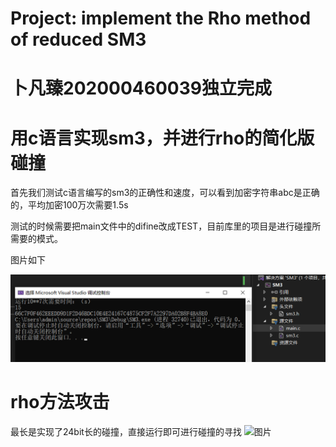 # Project: implement the Rho method of reduced SM3
# 卜凡臻202000460039独立完成 
# 用c语言实现sm3，并进行rho的简化版碰撞


首先我们测试c语言编写的sm3的正确性和速度，可以看到加密字符串abc是正确的，平均加密100万次需要1.5s

测试的时候需要把main文件中的difine改成TEST，目前库里的项目是进行碰撞所需要的模式。

图片如下

![This is an image](https://github.com/Bufanzhen/chuangxin_project/blob/main/SM3/implement%20of%20c%2B%2B%20and%20rho%20method/%E5%9B%BE%E7%89%87.png)


# rho方法攻击  

最长是实现了24bit长的碰撞，直接运行即可进行碰撞的寻找
![图片](https://user-images.githubusercontent.com/71548447/181870699-bb7b420d-6d18-4ace-93c0-08036e561671.png)
